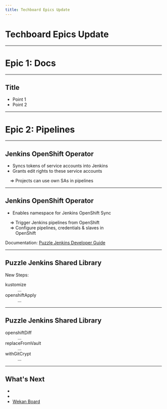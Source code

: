 ```yaml
---
title: Techboard Epics Update
---
```


<!-- .slide: class="master01" -->

# Techboard Epics Update

---

<!-- .slide: class="master02" -->
# Epic 1: Docs

---

<!-- .slide: class="text-left" -->
## Title

* Point 1
* Point 2

---

<!-- .slide: class="master02" -->
# Epic 2: Pipelines

---
<!-- .slide: class="text-left" -->
## Jenkins OpenShift Operator

* Syncs tokens of service accounts into Jenkins
* Grants edit rights to these service accounts

&nbsp; &nbsp; &rArr; Projects can use own SAs in pipelines

---
<!-- .slide: class="text-left" -->
## Jenkins OpenShift Operator

* Enables namespace for Jenkins OpenShift Sync

&nbsp; &nbsp; &rArr; Trigger Jenkins pipelines from OpenShift <br/> 
&nbsp; &nbsp; &rArr; Configure pipelines, credentials & slaves in <br/>
&nbsp; &nbsp; <span style="visibility: hidden">&rArr;</span> OpenShift

Documentation: [Puzzle Jenkins Developer Guide](https://wiki.puzzle.ch/Puzzle/JenkinsDeveloperGuide#OpenShift_Client_Plugin)

---
<!-- .slide: class="text-left" -->
## Puzzle Jenkins Shared Library

New Steps:

<dl>
<dt>kustomize</dt>
<dd>...</dd>
<dt>openshiftApply</dt>
<dd>...</dd>

---
<!-- .slide: class="text-left" -->
## Puzzle Jenkins Shared Library

<dt>openshiftDiff</dt>
<dd>...</dd>
<dt>replaceFromVault</dt>
<dd>...</dd>
<dt>withGitCrypt</dt>
<dd>...</dd>
</dl>

---
<!-- .slide: class="text-left" -->
## What's Next

*
*
* [Wekan Board](https://wekan.puzzle.ch/b/NTF72iW8TBzxa7D9Z/technical-board)
